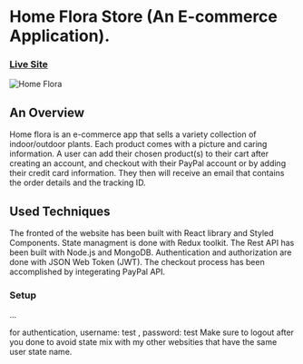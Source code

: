 # Home Flora Store (An E-commerce Application).

### [Live Site](https://home-flora.herokuapp.com/)

![Home Flora](https://i.postimg.cc/9X8sXpR5/home-flora-home.png)

## An Overview 
Home flora is an e-commerce app that sells a variety collection of indoor/outdoor plants.
Each product comes with a picture and caring information. A user can add their chosen product(s) to their cart after creating an account,
and checkout with their PayPal account or by adding their credit card information. 
They then will receive an email that contains the order details and the tracking ID.  


## Used Techniques 
The fronted of the website has been built with React library and Styled Components. State managment is done with Redux toolkit. 
The Rest API has been built with Node.js and MongoDB. Authentication and authorization are done with JSON Web Token (JWT). 
The checkout process has been accomplished by integerating PayPal API.

### Setup

...

for authentication, username: test , password: test
Make sure to logout after you done to avoid state mix with my other websities that have the same user state name.
